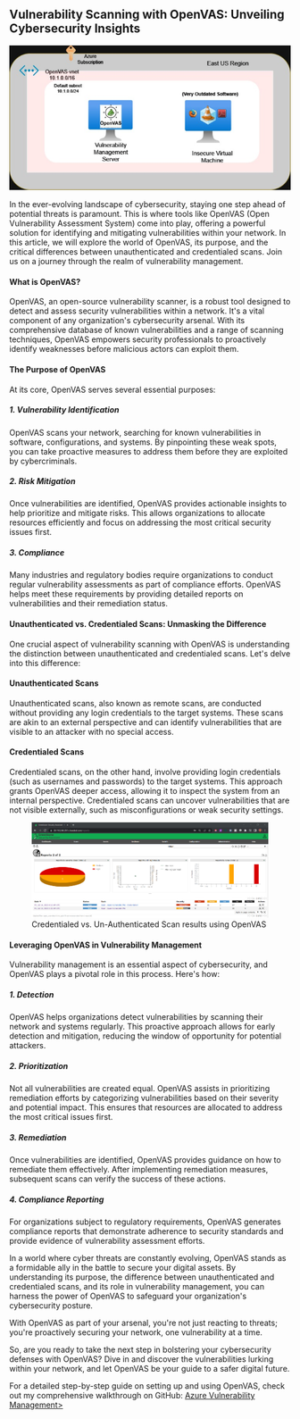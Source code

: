 ## Vulnerability Scanning with OpenVAS: Unveiling Cybersecurity Insights 

<img src="/assets/images/Azure OpenVAS Vulnerability Lab Diagram.jpg">


In the ever-evolving landscape of cybersecurity, staying one step ahead of potential threats is paramount. This is where tools like OpenVAS (Open Vulnerability Assessment System) come into play, offering a powerful solution for identifying and mitigating vulnerabilities within your network. In this article, we will explore the world of OpenVAS, its purpose, and the critical differences between unauthenticated and credentialed scans. Join us on a journey through the realm of vulnerability management.

<h4>What is OpenVAS? </h4>
OpenVAS, an open-source vulnerability scanner, is a robust tool designed to detect and assess security vulnerabilities within a network. It's a vital component of any organization's cybersecurity arsenal. With its comprehensive database of known vulnerabilities and a range of scanning techniques, OpenVAS empowers security professionals to proactively identify weaknesses before malicious actors can exploit them.

<h4>The Purpose of OpenVAS </h4>
At its core, OpenVAS serves several essential purposes:

<h5> 1. Vulnerability Identification </h5>
OpenVAS scans your network, searching for known vulnerabilities in software, configurations, and systems. By pinpointing these weak spots, you can take proactive measures to address them before they are exploited by cybercriminals.

<h5> 2. Risk Mitigation </h5>
Once vulnerabilities are identified, OpenVAS provides actionable insights to help prioritize and mitigate risks. This allows organizations to allocate resources efficiently and focus on addressing the most critical security issues first.

<h5> 3. Compliance </h5>
Many industries and regulatory bodies require organizations to conduct regular vulnerability assessments as part of compliance efforts. OpenVAS helps meet these requirements by providing detailed reports on vulnerabilities and their remediation status.

<h4>Unauthenticated vs. Credentialed Scans: Unmasking the Difference </h4>
One crucial aspect of vulnerability scanning with OpenVAS is understanding the distinction between unauthenticated and credentialed scans. Let's delve into this difference:

<h4>Unauthenticated Scans </h4>
Unauthenticated scans, also known as remote scans, are conducted without providing any login credentials to the target systems. These scans are akin to an external perspective and can identify vulnerabilities that are visible to an attacker with no special access.


<h4>Credentialed Scans </h4>
Credentialed scans, on the other hand, involve providing login credentials (such as usernames and passwords) to the target systems. This approach grants OpenVAS deeper access, allowing it to inspect the system from an internal perspective. Credentialed scans can uncover vulnerabilities that are not visible externally, such as misconfigurations or weak security settings.

<figure>
<img src="/assets/images/Credentialed vs Non Credentialed scan.png">
<figcaption> Credentialed vs. Un-Authenticated Scan results using OpenVAS </figcaption>
</figure>

<h4>Leveraging OpenVAS in Vulnerability Management </h4>
Vulnerability management is an essential aspect of cybersecurity, and OpenVAS plays a pivotal role in this process. Here's how:

<h5>1. Detection </h5>
OpenVAS helps organizations detect vulnerabilities by scanning their network and systems regularly. This proactive approach allows for early detection and mitigation, reducing the window of opportunity for potential attackers.

<h5> 2. Prioritization </h5>
Not all vulnerabilities are created equal. OpenVAS assists in prioritizing remediation efforts by categorizing vulnerabilities based on their severity and potential impact. This ensures that resources are allocated to address the most critical issues first.

<h5> 3. Remediation </h5>
Once vulnerabilities are identified, OpenVAS provides guidance on how to remediate them effectively. After implementing remediation measures, subsequent scans can verify the success of these actions.

<h5> 4. Compliance Reporting </h5>
For organizations subject to regulatory requirements, OpenVAS generates compliance reports that demonstrate adherence to security standards and provide evidence of vulnerability assessment efforts.

In a world where cyber threats are constantly evolving, OpenVAS stands as a formidable ally in the battle to secure your digital assets. By understanding its purpose, the difference between unauthenticated and credentialed scans, and its role in vulnerability management, you can harness the power of OpenVAS to safeguard your organization's cybersecurity posture.

With OpenVAS as part of your arsenal, you're not just reacting to threats; you're proactively securing your network, one vulnerability at a time.

So, are you ready to take the next step in bolstering your cybersecurity defenses with OpenVAS? Dive in and discover the vulnerabilities lurking within your network, and let OpenVAS be your guide to a safer digital future. 

For a detailed step-by-step guide on setting up and using OpenVAS, check out my comprehensive walkthrough on GitHub: <a href="https://github.com/Nisha318/Cybersecurity-Vulnerability-Management-Projects----OpenVAS"> Azure Vulnerability Management> </a>



